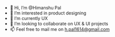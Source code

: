 - 👋 Hi, I’m @Himanshu Pal
- 👀 I’m interested in product designing 
- 🌱 I’m currently UX
- 💞️ I’m looking to collaborate on UX & UI projects
- 📫 Feel free to mail me on h.pal1614@gmail.com

<!---
hpal1614/hpal1614 is a ✨ special ✨ repository because its `README.md` (this file) appears on your GitHub profile.
You can click the Preview link to take a look at your changes.
--->
